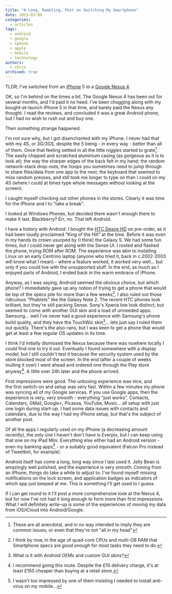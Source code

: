 ```yaml
---
title: "A Long, Rambling, Post on Switching My Smartphone"
date: 2013-03-09
categories:
  - articles
tags:
  - android
  - google
  - iphone
  - apple
  - mobile
  - technology
authors:
  - chris
archived: true
---
```


TLDR; I've switched from an [iPhone](http://www.apple.com/iphone "iPhone") 5 to a [Google Nexus 4](http://www.google.com/nexus/4/ "Nexus 4").

OK, so I'm behind on the times a bit. The Google Nexus 4 has been out for several months, and I'd paid it no heed. I've been chugging along with my bought-at-launch iPhone 5 in that time, and barely paid the Nexus any thought. I read the reviews, and concluded it was a great Android phone, but I had no wish to rush out and buy one.

Then something strange happened.

I'm not sure why, but I got disenchanted with my iPhone. I never had that with my 4S, or 3G/3GS, despite the 5 being - in every way - better than all of them. Once that feeling settled in all the little niggles started to grate[^1]. The easily chipped and scratched aluminium casing (as gorgeous as it is to look at); the way the sharper edges of the back felt in my hand; the random network-stack drop-outs; the hoops you sometimes need to jump through to share files/data from one app to the next; the keyboard that seemed to miss random presses, and _still_ took me longer to type on than I could on my 4S (where I could at times type whole messages without looking at the screen).

I caught myself checking out other phones in the stores. Clearly it was time for the iPhone and I to "take a break".

I looked at Windows Phones, but decided there wasn't enough there to make it last. Blackberry? Err, no. That left Android.

I have a history with Android. I bought the [HTC Desire HD](http://www.htc.com/www/product/desirehd/overview.html "HTC Desire HD") on pre-order, as it had been loudly proclaimed "King of the Hill" at the time. Before it was even in my hands its crown usurped by (I think) the Galaxy S. We had some fun times, but I could never get along with the Sense UI. I rooted and flashed the phone, trying ROM after ROM. The experience was akin to installing Linux on an early Centrino laptop (anyone who tried it, back in c.2002-2003 will know what I mean) - where a feature worked, it worked very well... but only if you could live with the unsupported stuff. In the end, as much as I enjoyed parts of Android, I ended back in the warm embrace of iPhone.

Anyway, as I was saying, Android seemed the obvious choice, but which phone? I immediately gave up any notion of trying to get a phone that would be top of the specs pile for more than a few weeks[^2]. I also ruled out those ridiculous "Phablets" like the Galaxy Note 2. The recent HTC phones look brilliant, but they're still packing Sense. Sony's Xperia line look distinct, but seemed to come with another GUI skin and a load of unneeded apps. Samsung... well I've never had a good experience with Samsung's phone build quality, and they have the TouchWiz skin[^3]... lets just say I ruled them out quickly. There's the also-rans, but I was keen to get a phone that would get at least a few regular OS updates in its time.

I think I'd initially dismissed the Nexus because there was nowhere locally I could find one to try it out. Eventually I found somewhere with a display model, but I still couldn't test it because the security system used by the store blocked most of the screen. In the end (after a couple of weeks mulling it over) I went ahead and ordered one through the Play store anyway[^4]. A little over 24h later and the phone arrived.

First impressions were good. The unboxing experience was nice, and the first switch-on and setup was very fast. Within a few minutes my phone was syncing all of my Google services. If you use Google apps, then the experience is very, very smooth - everything "just works". Contacts, Calendars, GMail, Google+, Picassa, YouTube, Music... all setup with just one login during start-up. I had some data issues with contacts and calendars, due to the way I had my iPhone setup, but that's the subject of another post.

Of all the apps I regularly used on my iPhone (a decreasing amount recently), the only one I haven't don't have is Everpix, but I can keep using that one on my iPad Mini. Everything else either had an Android version - even my banking apps[^5] - or a suitably good equivalent (Falcon Pro instead of Tweetbot, for example).

Android itself has come a long, long way since I last used it. Jelly Bean is amazingly well polished, and the experience is very smooth. Coming from an iPhone, things do take a while to adjust to. I've found myself missing notifications on the lock screen, and application badges as indicators of which app just beeped at me. This is something I'll get used to I guess.

If I can get round to it I'll post a more comprehensive look at the Nexus 4, but for now I've not had it long enough to form more than first impressions. What I will definitely write-up is some of the experiences of moving my data from iOS/iCloud into Android/Google.

[^1]: These are all anecdotal, and in no way intended to imply they are common issues, or even that they're not "all in my head"
[^2]: I think by now, in the age of quad-core CPUs and multi-GB RAM that Smartphone specs are _good enough_ for most tasks they need to do.
[^3]: What _is_ it with Android OEMs and custom GUI skins?
[^4]: I recommend going this route. Despite the £10 delivery charge, it's at least £150 cheaper than buying at a retail store.
[^5]: I wasn't too impressed by one of them insisting I needed to install anti-virus on my mobile...
